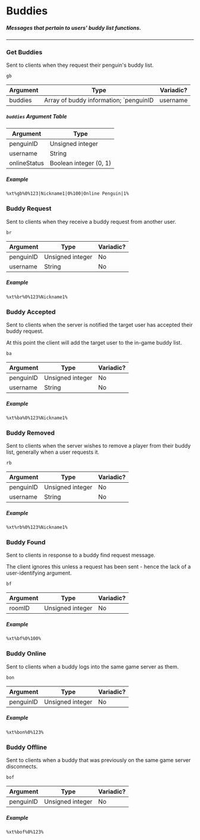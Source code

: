 # Buddies
##### Messages that pertain to users' buddy list functions.
---
### Get Buddies
Sent to clients when they request their penguin's buddy list.

`gb`

|Argument|Type|Variadic?|
|---|---|---|
|buddies|Array of buddy information; `penguinID|username|onlineStatus`|Yes|

##### `buddies` Argument Table

|Argument|Type|
|---|---|
|penguinID|Unsigned integer|
|username|String|
|onlineStatus|Boolean integer (0, 1)|

##### Example
`%xt%gb%0%123|Nickname1|0%100|Online Penguin|1%`

### Buddy Request
Sent to clients when they receive a buddy request from another user.

`br`

|Argument|Type|Variadic?|
|---|---|---|
|penguinID|Unsigned integer|No|
|username|String|No|

##### Example
`%xt%br%0%123%Nickname1%`

### Buddy Accepted
Sent to clients when the server is notified the target user has accepted their buddy request.

At this point the client will add the target user to the in-game buddy list.

`ba`

|Argument|Type|Variadic?|
|---|---|---|
|penguinID|Unsigned integer|No|
|username|String|No|

##### Example
`%xt%ba%0%123%Nickname1%`

### Buddy Removed
Sent to clients when the server wishes to remove a player from their buddy list, generally when a user requests it.

`rb`

|Argument|Type|Variadic?|
|---|---|---|
|penguinID|Unsigned integer|No|
|username|String|No|

##### Example
`%xt%rb%0%123%Nickname1%`

### Buddy Found
Sent to clients in response to a buddy find request message.

The client ignores this unless a request has been sent - hence the lack of a user-identifying argument.

`bf`

|Argument|Type|Variadic?|
|---|---|---|
|roomID|Unsigned integer|No|

##### Example
`%xt%bf%0%100%`

### Buddy Online
Sent to clients when a buddy logs into the same game server as them.

`bon`

|Argument|Type|Variadic?|
|---|---|---|
|penguinID|Unsigned integer|No|

##### Example
`%xt%bon%0%123%`

### Buddy Offline
Sent to clients when a buddy that was previously on the same game server disconnects.

`bof`

|Argument|Type|Variadic?|
|---|---|---|
|penguinID|Unsigned integer|No|

##### Example
`%xt%bof%0%123%`